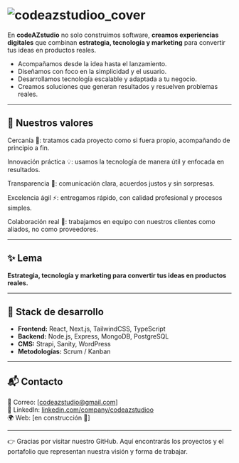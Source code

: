# ![codeazstudioo_cover](https://github.com/user-attachments/assets/6b9a5510-a04d-4e71-b5ec-3463f573b290)

 
En **codeAZstudio** no solo construimos software, **creamos experiencias digitales** que combinan **estrategia, tecnología y marketing** para convertir tus ideas en productos reales.  

- Acompañamos desde la idea hasta el lanzamiento.  
- Diseñamos con foco en la simplicidad y el usuario.  
- Desarrollamos tecnología escalable y adaptada a tu negocio.  
- Creamos soluciones que generan resultados y resuelven problemas reales.  

---

## 🧩 Nuestros valores  

 Cercanía 🤝: tratamos cada proyecto como si fuera propio, acompañando de principio a fin.

Innovación práctica 💡: usamos la tecnología de manera útil y enfocada en resultados.

Transparencia 📢: comunicación clara, acuerdos justos y sin sorpresas.

Excelencia ágil ⚡: entregamos rápido, con calidad profesional y procesos simples.

Colaboración real 👥: trabajamos en equipo con nuestros clientes como aliados, no como proveedores.

---

## ✨ Lema  
**Estrategia, tecnología y marketing para convertir tus ideas en productos reales.**  

---

## 🍃 Stack de desarrollo  
- **Frontend:** React, Next.js, TailwindCSS, TypeScript  
- **Backend:** Node.js, Express, MongoDB, PostgreSQL  
- **CMS:** Strapi, Sanity, WordPress  
- **Metodologías:** Scrum / Kanban  

---

## 📬 Contacto  
📧 Correo: [codeazstudio@gmail.com]  
💼 LinkedIn: [linkedin.com/company/codeazstudioo](https://www.linkedin.com/company/codeazstudioo/?viewAsMember=true)  
🌍 Web: [en construcción 🚧]  

---

👉 Gracias por visitar nuestro GitHub. Aquí encontrarás los proyectos y el portafolio que representan nuestra visión y forma de trabajar.  
